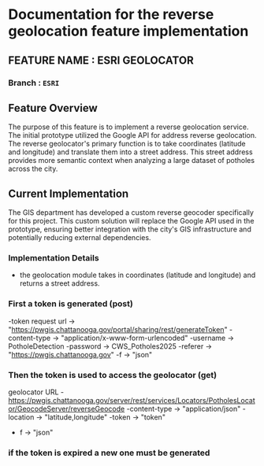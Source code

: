 # Documentation for the reverse geolocation feature implementation

## FEATURE NAME : ESRI GEOLOCATOR
### Branch : `ESRI`

## Feature Overview
The purpose of this feature is to implement a reverse geolocation service. 
The initial prototype utilized the Google API for address reverse geolocation. 
The reverse geolocator's primary function is to take coordinates (latitude and longitude) 
and translate them into a street address. This street address provides more semantic 
context when analyzing a large dataset of potholes across the city.

## Current Implementation
The GIS department has developed a custom reverse geocoder specifically for this project. 
This custom solution will replace the Google API used in the prototype, ensuring 
better integration with the city's GIS infrastructure and potentially reducing 
external dependencies.

### Implementation Details

- the geolocation module takes in coordinates (latitude and longitude) 
  and returns a street address.


### First a token is generated (post)

-token request url -> "https://pwgis.chattanooga.gov/portal/sharing/rest/generateToken"
-content-type -> "application/x-www-form-urlencoded"
-username -> PotholeDetection
-password -> CWS_Potholes2025
-referer -> "https://pwgis.chattanooga.gov"
-f -> "json"

### Then the token is used to access the geolocator (get)


geolocator URL -https://pwgis.chattanooga.gov/server/rest/services/Locators/PotholesLocator/GeocodeServer/reverseGeocode
-content-type -> "application/json"
-location -> "latitude,longitude"
-token -> "token"
- f -> "json"


### if the token is expired a new one must be generated 



